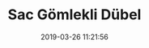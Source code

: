 ---
title: 'Sac Gömlekli Dübel'
date: '2019-03-26 11:21:56'
description: Sac Gömlekli Dübel
productcategory: Dübel
maincategory: Hırdavat
background: '#e58e26'
image: '/assets/img/sac_gomlekli_dubel_render.jpg'
techimage: '/assets/img/sac_gomlekli_dubel_teknik_cizim.jpg'
specsimage: '/assets/img/sac_gomlekli_dubel_tablo_tr.jpg'
product: true

---